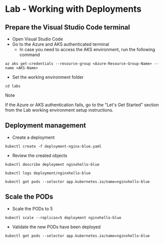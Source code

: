 # Lab - Working with Deployments

## Prepare the Visual Studio Code terminal

* Open Visual Studio Code
* Go to the Azure and AKS authenticated terminal
  * In case you need to access the AKS environment, run the following command

```shell
az aks get-credentials --resource-group <Azure-Resource-Group-Name> --name <AKS-Name> 
```

* Set the working environment folder

```shell
cd labs
```

> [!NOTE]
> If the Azure or AKS authentication fails, go to the "Let's Get Started" section from the  Lab working environment setup instructions.

## Deployment management

* Create a deployment

```shell
kubectl create -f deployment-nginx-blue.yaml
```

* Review the created objects

```shell
kubectl describe deployment nginxhello-blue

kubectl logs deployment/nginxhello-blue

kubectl get pods --selector app.kubernetes.io/name=nginxhello-blue
```

## Scale the PODs

* Scale the PODs to 5

```shell
kubectl scale --replicas=5 deployment nginxhello-blue
```

* Validate the new PODs have been deployed

```shell
kubectl get pods --selector app.kubernetes.io/name=nginxhello-blue
```
